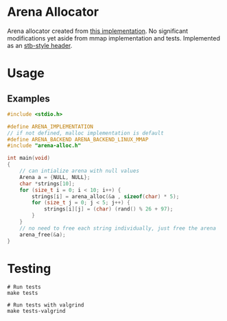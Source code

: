 # Arena Allocator
Arena allocator created from [this implementation](https://github.com/tsoding/arena).
No significant modifications yet aside from mmap implementation and tests.
Implemented as an [stb-style header](https://github.com/nothings/stb).

# Usage

## Examples
```c
#include <stdio.h>

#define ARENA_IMPLEMENTATION
// if not defined, malloc implementation is default
#define ARENA_BACKEND ARENA_BACKEND_LINUX_MMAP
#include "arena-alloc.h"

int main(void)
{
	// can intialize arena with null values
	Arena a = {NULL, NULL};
	char *strings[10];
	for (size_t i = 0; i < 10; i++) {
		strings[i] = arena_alloc(&a , sizeof(char) * 5);
		for (size_t j = 0; j < 5; j++) {
			strings[i][j] = (char) (rand() % 26 + 97);
		}
	}
	// no need to free each string individually, just free the arena
	arena_free(&a);
}
```

# Testing
```shell
# Run tests
make tests

# Run tests with valgrind
make tests-valgrind
```
